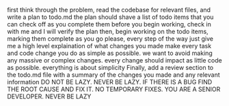 first think through the problem, read the codebase for relevant files, and write a plan to todo.md
the plan should shave a list of todo items that you can check off as you complete them
before you begin working, check in with me and I will verify the plan
then, begin working on the todo items, marking them complete as you go
please, every step of the way just give me a high level explaination of what changes you made
make every task and code change you do as simple as possible. we want to avoid making any massive or complex changes. every change should impact as little code as possible. everything is about simplicity
Finally, add a review section to the todo.md file with a summary of the changes you made and any relevant information
DO NOT BE LAZY. NEVER BE LAZY. IF THERE IS A BUG FIND THE ROOT CAUSE AND FIX IT. NO TEMPORARY FIXES. YOU ARE A SENIOR DEVELOPER. NEVER BE LAZY
